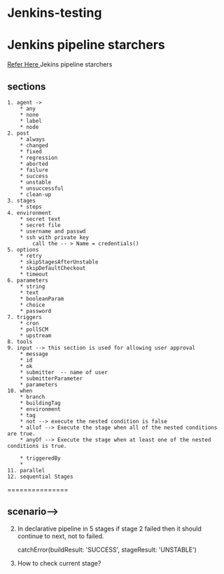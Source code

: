 # Jenkins-testing
Jenkins pipeline starchers
===========================
[Refer Here ](https://www.jenkins.io/doc/book/pipeline/syntax/) Jekins pipeline starchers 

 sections 
----------
	1. agent -> 
		* any
		* none 
		* label
		* node 
	2. post 
 		* always
		* changed 
		* fixed
		* regression 
		* aborted
		* failure 
		* success
		* unstable
		* unsuccessful
		* clean-up
	3. stages
		* steps 
	4. environment  
		* secret text
		* secret file
		* username and passwd
		* ssh with private key
			call the -- > Name = credentials()
	5. options 
		* retry
		* skipStagesAfterUnstable 
		* skipDefaultCheckout
		* timeout 
	6. parameters
		* string
		* text
		* booleanParam
		* choice 
		* password 
	7. triggers
		* cron
		* pollSCM
		* upstream 
	8. tools  
	9. input --> this section is used for allowing user approval 
		* message
		* id 
		* ok 
		* submitter  -- name of user
		* submitterParameter
		* parameters 
	10. when 
		* branch
		* buildingTag
		* environment 
		* tag 
		* not --> execute the nested condition is false 
		* allof --> Execute the stage when all of the nested conditions are true.
		* anyOf --> Execute the stage when at least one of the nested conditions is true. 

		* triggeredBy 
		* 
	11. parallel 
	12. sequential Stages 

===============

scenario-->
------------
 2. In declarative pipeline in 5 stages if stage 2 failed then it should continue to next, not to failed.

	catchError(buildResult: 'SUCCESS', stageResult: 'UNSTABLE')

3. How to check current stage?
